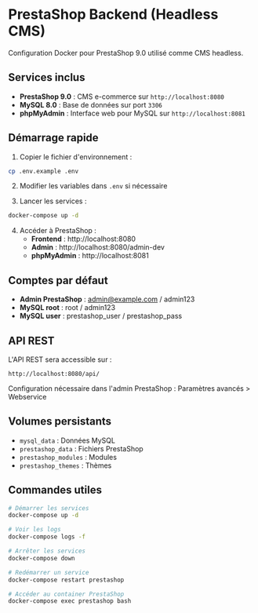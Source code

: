 # PrestaShop Backend (Headless CMS)

Configuration Docker pour PrestaShop 9.0 utilisé comme CMS headless.

## Services inclus

- **PrestaShop 9.0** : CMS e-commerce sur `http://localhost:8080`
- **MySQL 8.0** : Base de données sur port `3306`
- **phpMyAdmin** : Interface web pour MySQL sur `http://localhost:8081`

## Démarrage rapide

1. Copier le fichier d'environnement :
```bash
cp .env.example .env
```

2. Modifier les variables dans `.env` si nécessaire

3. Lancer les services :
```bash
docker-compose up -d
```

4. Accéder à PrestaShop :
   - **Frontend** : http://localhost:8080
   - **Admin** : http://localhost:8080/admin-dev
   - **phpMyAdmin** : http://localhost:8081

## Comptes par défaut

- **Admin PrestaShop** : admin@example.com / admin123
- **MySQL root** : root / admin123
- **MySQL user** : prestashop_user / prestashop_pass

## API REST

L'API REST sera accessible sur :
```
http://localhost:8080/api/
```

Configuration nécessaire dans l'admin PrestaShop :
Paramètres avancés > Webservice

## Volumes persistants

- `mysql_data` : Données MySQL
- `prestashop_data` : Fichiers PrestaShop
- `prestashop_modules` : Modules
- `prestashop_themes` : Thèmes

## Commandes utiles

```bash
# Démarrer les services
docker-compose up -d

# Voir les logs
docker-compose logs -f

# Arrêter les services
docker-compose down

# Redémarrer un service
docker-compose restart prestashop

# Accéder au container PrestaShop
docker-compose exec prestashop bash
```